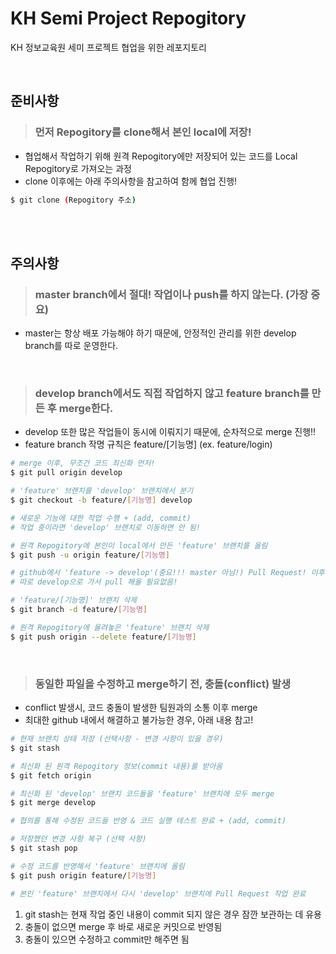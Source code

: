 KH Semi Project Repogitory
==========================
KH 정보교육원 세미 프로젝트 협업을 위한 레포지토리

<br>

준비사항
--------

> ### 먼저 Repogitory를 clone해서 본인 local에 저장!
- 협업해서 작업하기 위해 원격 Repogitory에만 저장되어 있는 코드를 Local Repogitory로 가져오는 과정
- clone 이후에는 아래 주의사항을 참고하여 함께 협업 진행!

```bash
$ git clone (Repogitory 주소)
```

<br>
<br>

주의사항
--------

> ### master branch에서 절대! 작업이나 push를 하지 않는다. (가장 중요)
- master는 항상 배포 가능해야 하기 때문에, 안정적인 관리를 위한 develop branch를 따로 운영한다.

<br>

> ### develop branch에서도 직접 작업하지 않고 feature branch를 만든 후 merge한다.
- develop 또한 많은 작업들이 동시에 이뤄지기 때문에, 순차적으로 merge 진행!!
- feature branch 작명 규칙은 feature/[기능명] (ex. feature/login)

```bash
# merge 이후, 무조건 코드 최신화 먼저!
$ git pull origin develop

# 'feature' 브랜치를 'develop' 브랜치에서 분기
$ git checkout -b feature/[기능명] develop

# 새로운 기능에 대한 작업 수행 + (add, commit)
# 작업 중이라면 'develop' 브랜치로 이동하면 안 됨!

# 원격 Repogitory에 본인이 local에서 만든 'feature' 브랜치를 올림
$ git push -u origin feature/[기능명]

# github에서 'feature -> develop'(중요!!! master 아님!) Pull Request! 이후 논의해서 순차적으로 merge 진행
# 따로 develop으로 가서 pull 해올 필요없음!

# 'feature/[기능명]' 브랜치 삭제
$ git branch -d feature/[기능명]

# 원격 Repogitory에 올려놓은 'feature' 브랜치 삭제
$ git push origin --delete feature/[기능명]
```

<br>

> ### 동일한 파일을 수정하고 merge하기 전, 충돌(conflict) 발생
- conflict 발생시, 코드 충돌이 발생한 팀원과의 소통 이후 merge
- 최대한 github 내에서 해결하고 불가능한 경우, 아래 내용 참고!

```bash
# 현재 브랜치 상태 저장 (선택사항 - 변경 사항이 있을 경우)
$ git stash

# 최신화 된 원격 Repogitory 정보(commit 내용)를 받아옴
$ git fetch origin

# 최신화 된 'develop' 브랜치 코드들을 'feature' 브랜치에 모두 merge
$ git merge develop

# 협의를 통해 수정된 코드들 반영 & 코드 실행 테스트 완료 + (add, commit)

# 저장했던 변경 사항 복구 (선택 사항)
$ git stash pop

# 수정 코드를 반영해서 'feature' 브랜치에 올림
$ git push origin feature/[기능명]

# 본인 'feature' 브랜치에서 다시 'develop' 브랜치에 Pull Request 작업 완료
```
1. git stash는 현재 작업 중인 내용이 commit 되지 않은 경우 잠깐 보관하는 데 유용
2. 충돌이 없으면 merge 후 바로 새로운 커밋으로 반영됨
3. 충돌이 있으면 수정하고 commit만 해주면 됨